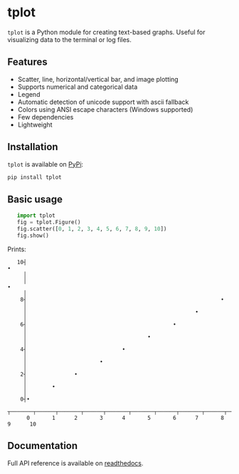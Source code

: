 tplot
=====

`tplot` is a Python module for creating text-based graphs. Useful for visualizing data to the terminal or log files.

Features
--------

- Scatter, line, horizontal/vertical bar, and image plotting
- Supports numerical and categorical data
- Legend
- Automatic detection of unicode support with ascii fallback
- Colors using ANSI escape characters (Windows supported)
- Few dependencies
- Lightweight


Installation
------------

`tplot` is available on [PyPi](https://test.pypi.org/project/tplot/):
```bash
pip install tplot
```


Basic usage
-----------

```python
   import tplot
   fig = tplot.Figure()
   fig.scatter([0, 1, 2, 3, 4, 5, 6, 7, 8, 9, 10])
   fig.show()
```

Prints:

```
   10┤                                                                            •
     │                                                                             
     │                                                                    •        
     │                                                                             
    8┤                                                             •               
     │                                                                             
     │                                                     •                       
     │                                                                             
    6┤                                              •                              
     │                                                                             
     │                                      •                                      
     │                                                                             
    4┤                              •                                              
     │                                                                             
     │                       •                                                     
     │                                                                             
    2┤               •                                                             
     │                                                                             
     │        •                                                                    
     │                                                                             
    0┤•                                                                            
      ┬───────┬──────┬───────┬──────┬───────┬───────┬──────┬───────┬──────┬───────┬
      0       1      2       3      4       5       6      7       8      9      10
```


Documentation
-------------

Full API reference is available on [readthedocs](https://tplot.readthedocs.io/en/latest/).